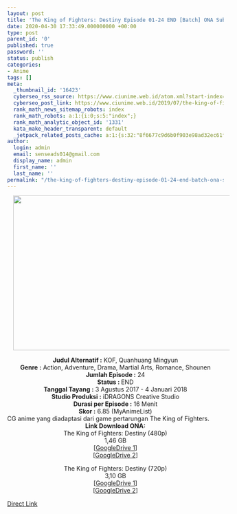 ```yaml
---
layout: post
title: 'The King of Fighters: Destiny Episode 01-24 END [Batch] ONA Subtitle Indonesia'
date: 2020-04-30 17:33:49.000000000 +00:00
type: post
parent_id: '0'
published: true
password: ''
status: publish
categories:
- Anime
tags: []
meta:
  _thumbnail_id: '16423'
  cyberseo_rss_source: https://www.ciunime.web.id/atom.xml?start-index=3601&max-results=150
  cyberseo_post_link: https://www.ciunime.web.id/2019/07/the-king-of-fighters-destiny-episode-01.html
  rank_math_news_sitemap_robots: index
  rank_math_robots: a:1:{i:0;s:5:"index";}
  rank_math_analytic_object_id: '1331'
  kata_make_header_transparent: default
  _jetpack_related_posts_cache: a:1:{s:32:"8f6677c9d6b0f903e98ad32ec61f8deb";a:2:{s:7:"expires";i:1645544181;s:7:"payload";a:0:{}}}
author:
  login: admin
  email: senseads014@gmail.com
  display_name: admin
  first_name: ''
  last_name: ''
permalink: "/the-king-of-fighters-destiny-episode-01-24-end-batch-ona-subtitle-indonesia/"
---
```

<div class="separator" style="clear: both; text-align: center;"><a href="https://1.bp.blogspot.com/-mHrYHebJMgM/XTTCknirfBI/AAAAAAAAcT8/sAWI8xD0y4QIwrOKbhSg18LPMvjN0W-eQCLcBGAs/s1600/The%2BKing%2Bof%2BFighters%2B-%2BDestiny.jpg" imageanchor="1" style="margin-left: 1em; margin-right: 1em;"><img border="0" data-original-height="720" data-original-width="1280" height="360" src="{{ site.baseurl }}/assets/2020/04/The%2BKing%2Bof%2BFighters%2B-%2BDestiny.jpg" width="640" /></a></div>
<p>
<div style="text-align: center;"><b>Judul</b><b><b> Alternatif</b> :</b> KOF, Quanhuang Mingyun</div>
<div style="text-align: center;"><b><b>Genre :</b></b> Action, Adventure, Drama, Martial Arts, Romance, Shounen</div>
<div style="text-align: center;"><b>Jumlah Episode :</b> 24<br /><b>Status :&nbsp;</b>END<br /><b>Tanggal Tayang :</b> 3 Agustus 2017 - 4 Januari 2018<br /><b>Studio Produksi :</b> iDRAGONS Creative Studio<br /><b>Durasi per Episode :</b> 16 Menit</div>
<div style="text-align: center;"><b>Skor :</b> 6.85 (MyAnimeList)</div>
<div style="text-align: center;"></div>
<div style="text-align: justify;"><span class="isi">CG anime yang diadaptasi dari game pertarungan The King of Fighters.</span></div>
<div style="text-align: justify;"></div>
<div style="text-align: justify;"></div>
<div style="text-align: center;"><b>Link Download ONA:</b></div>
<div style="text-align: center;">The King of Fighters: Destiny (480p)</div>
<div style="text-align: center;">1,46 GB</div>
<div style="text-align: center;">[<a href="https://drive.google.com/file/d/1A-sYN2UGq9-u7QhoyXw9LPEk3eoJmVWA/view" target="_blank" rel="noopener">GoogleDrive 1</a>]<br />[<a href="https://drive.google.com/file/d/1-C2MXj06sfnLmXcW8JpQ7N-15HkUfDvh/view" target="_blank" rel="noopener">GoogleDrive 2</a>]</p>
<p>The King of Fighters: Destiny (720p)<br />3,10 GB<br />[<a href="https://drive.google.com/file/d/1lDC-3w_DqR2TLylW7Do1rXAKJY_ddAWu/view" target="_blank" rel="noopener">GoogleDrive 1</a>]<br />[<a href="https://drive.google.com/file/d/1500oxQ4BvJmO7QKpR3CukpCdu38-Qg1b/view" target="_blank" rel="noopener">GoogleDrive 2</a>]</div>
<link rel="stylesheet" href="https://cdnjs.cloudflare.com/ajax/libs/font-awesome/4.7.0/css/font-awesome.min.css" />
<div class="divbtn"> <a href="https://handymansurrender.com/fihup8buzv?key=94550f7ce39444073321dde3b8782f97" class="btn"><i class="fa fa-download"></i> Direct Link</a> </div>
